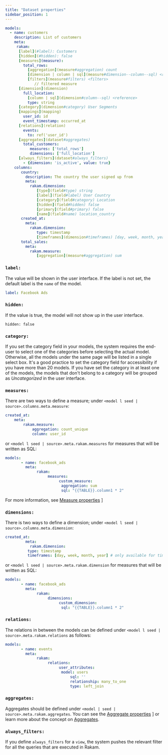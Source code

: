 ```yaml
---
title: "Dataset properties"
sidebar_position: 1
---
```


<File name='models/schema.yml'>

```yml
models:
  - name: customers
    description: List of customers
    meta:
     rakam:
      [label](#label): Customers
      [hidden](#hidden): false
      [measures](measure):
        total_rows:
          [aggregation](measure#aggregation) count
          [dimension | column | sql](measure#dimension--column--sql) <reference>
          [filters](measure#filters) <filters>
             // filtered measure
      [dimension](dimension)
        full_location:
          [column | sql](dimension#column--sql) <reference>
          type: string
      [category](dimension#category) User Segments
      [mappings](mapping)
        user_id: id
        event_timestamp: occurred_at
      [relations](relation)
        events:
          to: ref('user_id')
      [aggregates](dataset#aggregates)
        total_customers:
           measures: ['total_rows']
           dimensions: ['full_location']
      [always_filters](dataset#always_filters)
        - {dimension: 'is_active', value: true}
    columns:
       country:
         description: The country the user signed up from
         meta:
           rakam.dimension:
              [type](field#type) string
              [label](field#label) User Country
              [category](field#category) Location
              [hidden](field#hidden) false
              [primary](field#primary) false
              [name](field#name) location_country
       created_at:
         meta:
           rakam.dimension:
              type: timestamp
              [timeframes](dimension#timeframes) [day, week, month, year] # only available for timestamp columns
       total_sales:
         meta:
           rakam.measure:
              [aggregation](measure#aggregation) sum
```

</File>

### `label:`
The value will be shown in the user interface. If the label is not set, the default label is the `name` of the model.

```yml
label: Facebook Ads
```

### `hidden:`
If the value is true, the model will not show up in the user interface.

```
hidden: false
```

### `category:`

If you set the category field in your models, the system requires the end-user to select one of the categories before selecting the actual model. Otherwise, all the models under the same page will be listed in a single select box. It's a good practice to set the category field for accessibility if you have more than 20 models. If you have set the category in at least one of the models, the models that don't belong to a category will be grouped as *Uncategorized* in the user interface.

### `measures:`

There are two ways to define a measure; under `<model l seed | source>.columns.meta.measure`:

```yml
created_at:
    meta:
        rakam.measure:
            aggregation: count_unique
            column: user_id
```

 or `<model l seed | source>.meta.rakam.measures` for measures that will be written as SQL:

```yml
models:
       - name: facebook_ads
         meta:
              rakam:
                   measures:
                        custom_measure:
	                     aggregation: sum
	                     sql: "{{TABLE}}.column1 * 2"
```

For more information, see [Measure properties](/reference/measure) ]

### `dimensions:` 

There is two ways to define a dimension; under `<model l seed | source>.columns.meta.dimension`:

```yml
created_at:
         meta:
           rakam.dimension:
	      type: timestamp
	      timeframes: [day, week, month, year] # only available for timestamp columns
```

 or `<model l seed | source>.meta.rakam.dimension` for measures that will be written as SQL:

```yml
models:
       - name: facebook_ads
         meta:
              rakam:
                   dimensions:
                        custom_dimension:
	                     sql: "{{TABLE}}.column1 * 2"
```

### `relations:`

The relations in between the models can be defined under `<model l seed | source>.meta.rakam.relations` as follows:

```yml
models:
       - name: events
         meta:
              rakam:
                   relations:
                        user_attributes:
	                     model: users
                             sql: ''
                             relationship: many_to_one
                             type: left_join
```

### `aggregates:`

Aggregates should be defined under `<model | seed | source>.meta.rakam.aggregates`. You can see the [Aggregate properties](aggregate-properties) ] or learn more about the concept on [Aggregates](aggregates).


### `always_filters:`

If you define `always_filters` for a `view`, the system pushes the relevant filter for all the queries that are executed in Rakam. 